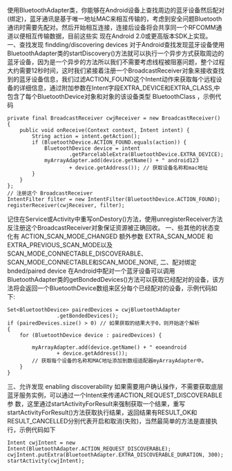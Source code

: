 使用BluetoothAdapter类，你能够在Android设备上查找周边的蓝牙设备然后配对(绑定)，蓝牙通讯是基于唯一地址MAC来相互传输的，考虑到安全问题Bluetooth通讯时需要先配对。然后开始相互连接，连接后设备将会共享同一个RFCOMM通道以便相互传输数据，目前这些实 现在Android 2.0或更高版本SDK上实现。
一、查找发现 findding/discovering devices
对于Android查找发现蓝牙设备使用BluetoothAdapter类的startDiscovery()方法就可以执行一个异步方式获取周边的蓝牙设备，因为是一个异步的方法所以我们不需要考虑线程被阻塞问题，整个过程大约需要12秒时间，这时我们紧接着注册一个BroadcastReceiver对象来接收查找到的蓝牙设备信息，我们过滤ACTION_FOUND这个Intent动作来获取每个远程设备的详细信息，通过附加参数在Intent字段EXTRA_DEVICE和EXTRA_CLASS,中包含了每个BluetoothDevice对象和对象的该设备类型 BluetoothClass ，示例代码
```  
private final BroadcastReceiver cwjReceiver = new BroadcastReceiver() {
	public void onReceive(Context context, Intent intent) {
		String action = intent.getAction();
		if (BluetoothDevice.ACTION_FOUND.equals(action)) {
			BluetoothDevice device = intent
					.getParcelableExtra(BluetoothDevice.EXTRA_DEVICE);
			myArrayAdapter.add(device.getName() + " android123
					+ device.getAddress()); // 获取设备名称和mac地址
		}
	}
};
// 注册这个 BroadcastReceiver
IntentFilter filter = new IntentFilter(BluetoothDevice.ACTION_FOUND);
registerReceiver(cwjReceiver, filter);
```
记住在Service或Activity中重写onDestory()方法，使用unregisterReceiver方法反注册这个BroadcastReceiver对象保证资源被正确回收。
一、些其他的状态变化有 
ACTION_SCAN_MODE_CHANGED 额外参数 EXTRA_SCAN_MODE 和 EXTRA_PREVIOUS_SCAN_MODE以及SCAN_MODE_CONNECTABLE_DISCOVERABLE、 SCAN_MODE_CONNECTABLE和SCAN_MODE_NONE,
二、配对绑定 bnded/paired device
在Android中配对一个蓝牙设备可以调用BluetoothAdapter类的getBondedDevices()方法可以获取已经配对的设备，该方法将会返回一个BluetoothDevice数组来区分每个已经配对的设备，示例代码如下:
```  
Set<BluetoothDevice> pairedDevices = cwjBluetoothAdapter
				.getBondedDevices();
if (pairedDevices.size() > 0) // 如果获取的结果大于0，则开始逐个解析
{
	for (BluetoothDevice device : pairedDevices) {

		myArrayAdapter.add(device.getName() + " eoeandroid
				+ device.getAddress());
		// 获取每个设备的名称和MAC地址添加到数组适配器myArrayAdapter中。
	}
}
```
三、允许发现 enabling discoverability
如果需要用户确认操作，不需要获取底层蓝牙服务实例，可以通过一个Intent来传递ACTION_REQUEST_DISCOVERABLE参 数，这里通过startActivityForResult来强制获取一个结果，重写startActivityForResult()方法获取执行结果，返回结果有RESULT_OK和RESULT_CANCELLED分别代表开启和取消(失败)，当然最简单的方法是直接执行，示例代码如下
```  
Intent cwjIntent = new Intent(BluetoothAdapter.ACTION_REQUEST_DISCOVERABLE);
cwjIntent.putExtra(BluetoothAdapter.EXTRA_DISCOVERABLE_DURATION, 300);
startActivity(cwjIntent);
```